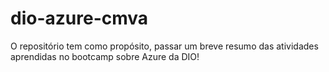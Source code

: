 # dio-azure-cmva
O repositório tem como propósito, passar um breve resumo das atividades aprendidas no bootcamp sobre Azure da DIO!

